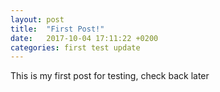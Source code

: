 ```yaml
---
layout: post
title:  "First Post!"
date:   2017-10-04 17:11:22 +0200
categories: first test update
---
```

This is my first post for testing, check back later
